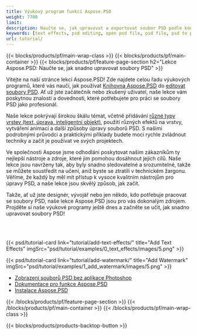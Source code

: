 ```yaml
---
title: Výukový program funkcí Aspose.PSD
weight: 7700
limit: 
description: Naučte se, jak upravovat a exportovat soubor PSD podle kódu.
keywords: [text effects, psd editing, open psd file, psd file, psd to png, psd file format, PSD API, Aspose.PSD library, Aspose.PSD tutorial]
url: tutorial/
---
```


{{< blocks/products/pf/main-wrap-class >}}
{{< blocks/products/pf/main-container >}}
{{< blocks/products/pf/feature-page-section h2="Lekce Aspose.PSD: Naučte se, jak snadno upravovat soubory PSD" >}}

<p>
Vítejte na naší stránce lekcí Aspose.PSD! Zde najdete celou řadu výukových programů, které vás naučí, jak používat <a href="https://www.nuget.org/packages/Aspose.PSD">Knihovna Aspose.PSD</a> do <a href="https://products.aspose.app/psd/editor/">editovat soubory PSD</a>. Ať už jste začátečník nebo zkušený uživatel, naše lekce vám poskytnou znalosti a dovednosti, které potřebujete pro práci se soubory PSD jako profesionál.</p>
<p>
Naše lekce pokrývají širokou škálu témat, včetně přidávání <a href="https://docs.aspose.com/psd/net/layers-and-mask-information-section/">různé typy vrstev (text, úprava, inteligentní objekt)</a>, použití různých efektů na vrstvy, vytváření animací a další způsoby úpravy souborů PSD. S našimi podrobnými průvodci a praktickými příklady budete moci rychle zvládnout techniky a začít je používat ve svých projektech.</p>
<p>
Ve společnosti Aspose jsme odhodláni poskytovat našim zákazníkům ty nejlepší nástroje a zdroje, které jim pomohou dosáhnout jejich cílů. Naše lekce jsou navrženy tak, aby byly snadno sledovatelné a srozumitelné, takže se můžete soustředit na učení, aniž byste se ztratili v technickém žargonu. Věříme, že každý by měl mít přístup k vysoce kvalitním nástrojům pro úpravy PSD, a naše lekce jsou skvělý způsob, jak začít.</p>
<p>
Takže, ať už jste designér, vývojář nebo jen někdo, kdo potřebuje pracovat se soubory PSD, naše lekce Aspose.PSD jsou pro vás dokonalým zdrojem. Projděte si naše výukové programy ještě dnes a začněte se učit, jak snadno upravovat soubory PSD!</p>

<br />
<br />

{{< psd/tutorial-card link="tutorial/add-text-effects/" title="Add Text Effects" imgSrc="psd/tutorial/examples/0_text_effects/images/5.png" >}}

{{< psd/tutorial-card link="tutorial/add-watermark/" title="Add Watermark" imgSrc="psd/tutorial/examples/1_add_watermark/images/5.png" >}}


<div class="code-sample">
    <ul class="link-list">
        <li class="link-item"><a href="https://products.aspose.com/psd/view/">Zobrazení souborů PSD bez aplikace Photoshop</a></li>
        <li class="link-item"><a href="https://docs.aspose.com/psd/net/features/">Dokumentace pro funkce Aspose.PSD</a></li>
        <li class="link-item"><a href="https://docs.aspose.com/psd/net/installation/">Instalace Aspose.PSD</a></li>
    </ul>
</div>


{{< /blocks/products/pf/feature-page-section >}}
{{< /blocks/products/pf/main-container >}}
{{< /blocks/products/pf/main-wrap-class >}}

{{< blocks/products/products-backtop-button >}}

